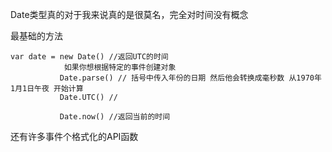 Date类型真的对于我来说真的是很莫名，完全对时间没有概念 

最基础的方法 

    var date = new Date() //返回UTC的时间
                如果你想根据特定的事件创建对象
               Date.parse() // 括号中传入年份的日期 然后他会转换成毫秒数 从1970年1月1日午夜 开始计算
               Date.UTC() // 

               Date.now() //返回当前的时间

还有许多事件个格式化的API函数